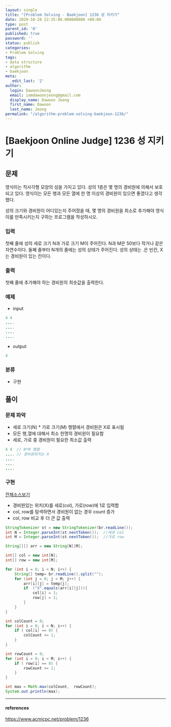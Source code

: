 ```yaml
---
layout: single
title: "[Problem Solving - Baekjoon] 1236 성 지키기"
date: 2020-10-28 22:35:00.000000000 +09:00
type: post
parent_id: '0'
published: true
password: ''
status: publish
categories:
- Problem Solving
tags:
- data structure
- algorithm
- baekjoon
meta:
  _edit_last: '2'
author:
  login: DawoonJeong
  email: iamdawoonjeong@gmail.com
  display_name: Dawoon Jeong
  first_name: Dawoon
  last_name: Jeong
permalink: "/algorithm-problem-solving-baekjoon-1236/"
---
```

# [Baekjoon Online Judge] 1236 성 지키기

## 문제
영식이는 직사각형 모양의 성을 가지고 있다. 성의 1층은 몇 명의 경비원에 의해서 보호되고 있다. 영식이는 모든 행과 모든 열에 한 명 이상의 경비원이 있으면 좋겠다고 생각했다.

성의 크기와 경비원이 어디있는지 주어졌을 때, 몇 명의 경비원을 최소로 추가해야 영식이를 만족시키는지 구하는 프로그램을 작성하시오.

### 입력
첫째 줄에 성의 세로 크기 N과 가로 크기 M이 주어진다. N과 M은 50보다 작거나 같은 자연수이다. 둘째 줄부터 N개의 줄에는 성의 상태가 주어진다. 성의 상태는 .은 빈칸, X는 경비원이 있는 칸이다.

### 출력
첫째 줄에 추가해야 하는 경비원의 최솟값을 출력한다.

### 예제

- input

```java
4 4
....
....
....
....
```

- output

```java
4
```

### 분류
- 구현

## 풀이

### 문제 파악

- 세로 크기(N) * 가로 크기(M) 행렬에서 경비원은 X로 표시됨
- 모든 행,열에 대해서 최소 한명의 경비원이 필요함
- 세로, 가로 중 경비원이 필요한 최소값 출력


```java
4 4  // N*M 행렬
.... // 경비원위치는 X
....
....
....
```


### 구현

[전체소스보기](https://github.com/iamdawoonjeong/java-datastructure-algorithm/blob/master/java-algorithm-problem-solving/src/baekjoon/problem1236/Main.java)

- 경비원있는 위치(X)를 세로(col), 가로(row)에 1로 입력함     
- col, row를 탐색하면서 경비원이 없는 경우 count 증가
- col, row 비교 후 더 큰 값 출력


```java
StringTokenizer st = new StringTokenizer(br.readLine());
int N = Integer.parseInt(st.nextToken());  //세로 col
int M = Integer.parseInt(st.nextToken());  //가로 row

String[][] arr = new String[N][M];

int[] col = new int[N];
int[] row = new int[M];

for (int i = 0; i < N; i++) {
    String[] temp= br.readLine().split("");
    for (int j = 0; j < M; j++) {
        arr[i][j] = temp[j];
        if  ("X".equals(arr[i][j])){
            col[i] = 1;
            row[j] = 1;
        }
    }
}

int colCount = 0;
for (int i = 0; i < N; i++) {
    if ( col[i] == 0) {
        colCount += 1;
    }
}

int rowCount = 0;
for (int i = 0; i < M; i++) {
    if ( row[i] == 0) {
        rowCount += 1;
    }
}

int max = Math.max(colCount,  rowCount);
System.out.println(max);
```


---

#### references
<https://www.acmicpc.net/problem/1236>
